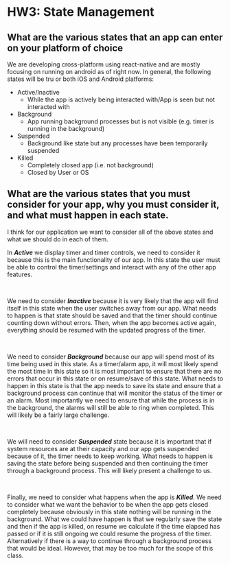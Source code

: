 # HW3: State Management

## What are the various states that an app can enter on your platform of choice
We are developing cross-platform using react-native and are mostly focusing on running on android as of right now. In general, the following states will be tru or both iOS and Android platforms: 
- Active/Inactive
    - While the app is actively being interacted with/App is seen but not interacted with
- Background
    - App running background processes but is not visible (e.g. timer is running in the background)
- Suspended
    - Background like state but any processes have been temporarily suspended
- Killed
    - Completely closed app (i.e. not background)
    - Closed by User or OS

## What are the various states that you must consider for your app, why you must consider it, and what must happen in each state.

I think for our application we want to consider all of the above states and what we should do in each of them.

In ***Active*** we display timer and timer controls, we need to consider it because this is the main functionality of our app. In this state the user must be able to control the timer/settings and interact with any of the other app features. 

<br>

We need to consider ***Inactive*** because it is very likely that the app will find itself in this state when the user switches away from our app. What needs to happen is that state should be saved and that the timer should continue counting down without errors. Then, when the app becomes active again, everything should be resumed with the updated progress of the timer. 

<br>

We need to consider ***Background*** because our app will spend most of its time being used in this state. As a timer/alarm app, it will most likely spend the most time in this state so it is most important to ensure that there are no errors that occur in this state or on resume/save of this state. What needs to happen in this state is that the app needs to save its state and ensure that a background process can continue that will monitor the status of the timer or an alarm. Most importantly we need to ensure that while the process is in the background, the alarms will still be able to ring when completed. This will likely be a fairly large challenge. 

<br>

We will need to consider ***Suspended*** state because it is important that if system resources are at their capacity and our app gets suspended because of it, the timer needs to keep working. What needs to happen is saving the state before being suspended and then continuing the timer through a background process. This will likely present a challenge to us. 

<br>

Finally, we need to consider what happens when the app is ***Killed***. We need to consider what we want the behavior to be when the app gets closed completely because obviously in this state nothing will be running in the background. What we could have happen is that we regularly save the state and then if the app is killed, on resume we calculate if the time elapsed has passed or if it is still ongoing we could resume the progress of the timer. Alternatively if there is a way to continue through a background process that would be ideal. However, that may be too much for the scope of this class. 
